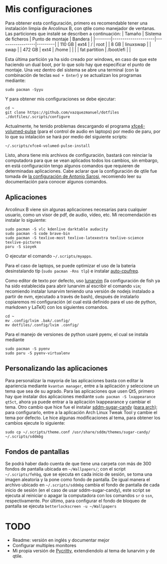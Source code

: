 # Mis configuraciones

Para obtener esta configuración, primero es recomendable tener una instalación limpia de Arcolinux B, con qtile como manejador de ventanas. Las particiones que instalé se describen a continuación:
| Tamaño | Sistema de ficheros | Punto de montaje | Bandera |
|--------|---------------------|------------------|---------|
| 110 GB |        ext4         |        /         |  root   |
|  8 GB  |      linuxswap      |                  |  swap   |
| 472 GB |        ext4         |      /home       |         |
|        |    fat partition    |    /boot/efi     |         |

Esta última partición ya ha sido creado por windows, en caso de que este haciendo un dual boot, por lo que solo hay que especificar el punto de montaje.
Una vez dentro del sistema se abre una terminal (con la combinación de teclas `mod + Enter`) y se actualizan los programas mediante:

```
sudo pacman -Syyu
```

Y para obtener mis configuraciones se debe ejecutar:

```
cd ~
git clone https://github.com/vazquezmanuel/dotfiles
./dotfiles/.scripts/configure
```

Actualmente, he tenido problemas descargando el programa [xfce4-volumed-pulse](https://aur.archlinux.org/packages/xfce4-volumed-pulse) (para el control de audio en laptops) por medio de paru, por lo que su intalación se hará por medio del siguiente scripts:

```
~/.scripts/xfce4-volumed-pulse-install
```

Listo, ahora tiene mis archivos de configuración, bastará con reinciar la computadora para que se vean aplicados todos los cambios, sin embargo, en está configuración tengo algunos comandos que requieren de determinadas aplicaciones. 
Cabe aclarar que la configuración de qtile fue tomada de [la configuración de Antonio Sarosi](https://github.com/antoniosarosi/dotfiles), recomiendo leer su documentación para conocer algunos comandos.

## Aplicaciones
Arcolinux B viene sin algunas aplicaciones necesarias para cualquier usuario, como un visor de pdf, de audio, vídeo, etc. Mi recomendación es instalar lo siguiente:

```
sudo pacman -S vlc kdenlive darktable audacity
sudo pacman -S code brave-bin
sudo pacman -S texlive-most texlive-latexextra texlive-science texlive-pictures
paru -S sioyek
```

O ejecutar el comando `~/.scripts/myapps`.

Para el caso de laptops, se puede optimizar el uso de la bateria desinstalando tlp (`sudo pacman -Rns tlp`) e instalar [auto-cpufreq](https://github.com/AdnanHodzic/auto-cpufreq).

Como editor de texto por defecto, uso [lunarvim](https://www.lunarvim.org) (la configuración de fish ya ha sido establecida para abrir lunarvim al escribir el comando `vim`; recomiendo instalar lunarvim teniendo una versión de nodejs instalado a partir de nvm, ejecutado a través de bash), después de instalarlo copiaremos mi configuración (el cual está definido para el uso de python, markdown y LaTeX) con los siguientes comandos.

```
cd ~
mv .config/lvim .bak/.config/
mv dotfiles/.config/lvim .config/
```

Para el manejo de versiones de python usaré pyenv, el cual se instala mediante
```
sudo pacman -S pyenv
sudo paru -S pyenv-virtualenv
```

## Personalizando las aplicaciones

Para personalizar la mayoria de las aplicaciones basta con editar la apariencia mediante `kvantun manager`, entre a la aplicación y seleccione un tema que sea de su agrado.
Para las aplicaciones que usen Qt5, primero hay que instalar dos aplicaciones mediante `sudo pacman -S lxappearance qt5ct`, ahora ya puede entrar a la aplicación lxappearance y cambiar el tema.
Otro cambio que hice fue el instalar [sddm-sugar-candy](https://github.com/Kangie/sddm-sugar-candy) ([para arch](https://aur.archlinux.org/packages/sddm-sugar-candy-git)); para configurarlo, entre a la aplicación Arch Linux Tweak Tool y cambie el tema por defecto. Le hice algunas modificaciones al tema, para obtener los cambios ejecute lo siguiente:
```
sudo cp ~/.scripts/theme.conf /usr/share/sddm/themes/sugar-candy/
~/.scripts/sddmbg
```

## Fondos de pantallas

Se podrá haber dado cuenta de que tiene una carpeta con más de 300 fondos de pantalla ubicada en `~/Wallpapers/`; con el script `~/.scripts/fehbg`, que se ejecuta en cada inicio de sesión, se toma una imagen aleatoria y la pone como fondo de pantalla. De igual manera el archivo ubicado en `~/.scripts/sddmbg` cambia el fondo de pantalla de cada inicio de sesión (en el caso de usar sddm-sugar-candy), este script se ejecuta al reiniciar o apagar la computadora con los comandos `sr` o `ssn`, respectivamente. Por último, para configurar el fondo de bloqueo de pantalla se ejecuta `betterlockscreen -u ~/Wallpapers`

# TODO
* Readme: versión en inglés y documentar mejor
* Configurar multiples monitores
* Mi propia versión de [Pycritty](https://github.com/antoniosarosi/pycritty), extendiendolo al tema de lunarvim y de qtile.
